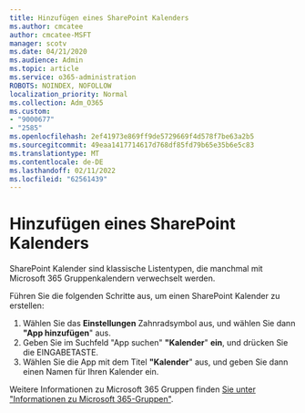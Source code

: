 ```yaml
---
title: Hinzufügen eines SharePoint Kalenders
ms.author: cmcatee
author: cmcatee-MSFT
manager: scotv
ms.date: 04/21/2020
ms.audience: Admin
ms.topic: article
ms.service: o365-administration
ROBOTS: NOINDEX, NOFOLLOW
localization_priority: Normal
ms.collection: Adm_O365
ms.custom:
- "9000677"
- "2585"
ms.openlocfilehash: 2ef41973e869ff9de5729669f4d578f7be63a2b5
ms.sourcegitcommit: 49eaa1417714617d768df85fd79b65e35b6e5c83
ms.translationtype: MT
ms.contentlocale: de-DE
ms.lasthandoff: 02/11/2022
ms.locfileid: "62561439"
---
```

# <a name="add-a-sharepoint-calendar"></a>Hinzufügen eines SharePoint Kalenders

SharePoint Kalender sind klassische Listentypen, die manchmal mit Microsoft 365 Gruppenkalendern verwechselt werden.
 
Führen Sie die folgenden Schritte aus, um einen SharePoint Kalender zu erstellen:
 
1.  Wählen Sie das **Einstellungen** Zahnradsymbol aus, und wählen Sie dann **"App hinzufügen**" aus.
2.  Geben Sie im Suchfeld "App suchen" **"Kalender**" **ein**, und drücken Sie die EINGABETASTE.
3.  Wählen Sie die App mit dem Titel **"Kalender**" aus, und geben Sie dann einen Namen für Ihren Kalender ein.

Weitere Informationen zu Microsoft 365 Gruppen finden [Sie unter "Informationen zu Microsoft 365-Gruppen"](https://support.office.com/article/Learn-about-Office-365-groups-b565caa1-5c40-40ef-9915-60fdb2d97fa2).

